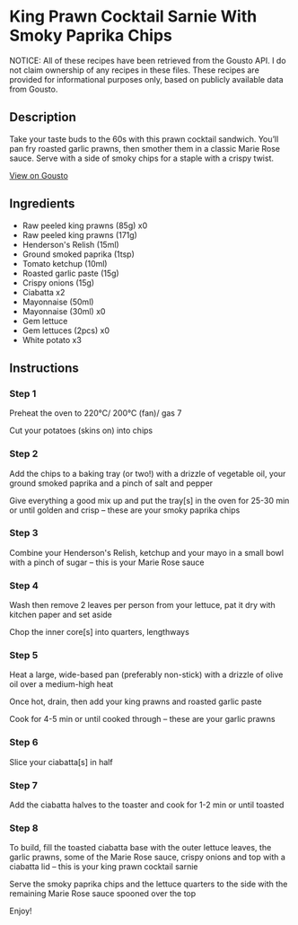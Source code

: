 # King Prawn Cocktail Sarnie With Smoky Paprika Chips

NOTICE: All of these recipes have been retrieved from the Gousto API. I do not claim ownership of any recipes in these files. These recipes are provided for informational purposes only, based on publicly available data from Gousto.

## Description

Take your taste buds to the 60s with this prawn cocktail sandwich. You’ll pan fry roasted garlic prawns, then smother them in a classic Marie Rose sauce. Serve with a side of smoky chips for a staple with a crispy twist.

[View on Gousto](https://www.gousto.co.uk/recipes/cookbook/king-prawn-cocktail-sarnie-with-smoky-paprika-chips)

## Ingredients

- Raw peeled king prawns (85g) x0
- Raw peeled king prawns (171g)
- Henderson's Relish (15ml)
- Ground smoked paprika (1tsp)
- Tomato ketchup (10ml)
- Roasted garlic paste (15g)
- Crispy onions (15g)
- Ciabatta x2
- Mayonnaise (50ml)
- Mayonnaise (30ml) x0
- Gem lettuce
- Gem lettuces (2pcs) x0
- White potato x3

## Instructions


### Step 1

Preheat the oven to 220°C/ 200°C (fan)/ gas 7

Cut your potatoes (skins on) into chips


### Step 2

Add the chips to a baking tray (or two!) with a drizzle of vegetable oil, your ground smoked paprika and a pinch of salt and pepper

Give everything a good mix up and put the tray[s] in the oven for 25-30 min or until golden and crisp – these are your smoky paprika chips


### Step 3

Combine your Henderson's Relish, ketchup and your mayo in a small bowl with a pinch of sugar – this is your Marie Rose sauce


### Step 4

Wash then remove 2<span class="text-danger"> </span>leaves per person from your lettuce, pat it dry with kitchen paper and set aside

Chop the inner core[s] into quarters, lengthways


### Step 5

Heat a large, wide-based pan (preferably non-stick) with a drizzle of olive oil over a medium-high heat

Once hot, drain, then add your king prawns and roasted garlic paste

Cook for 4-5 min or until cooked through – these are your garlic prawns


### Step 6

Slice your ciabatta[s] in half


### Step 7

Add the ciabatta halves to the toaster and cook for 1-2 min or until toasted

### Step 8

To build, fill the toasted ciabatta base with the outer lettuce leaves, the garlic prawns, some of the Marie Rose sauce, crispy onions and top with a ciabatta lid – this is your king prawn cocktail sarnie

Serve the smoky paprika chips and the lettuce quarters to the side with the remaining Marie Rose sauce spooned over the top

Enjoy!

